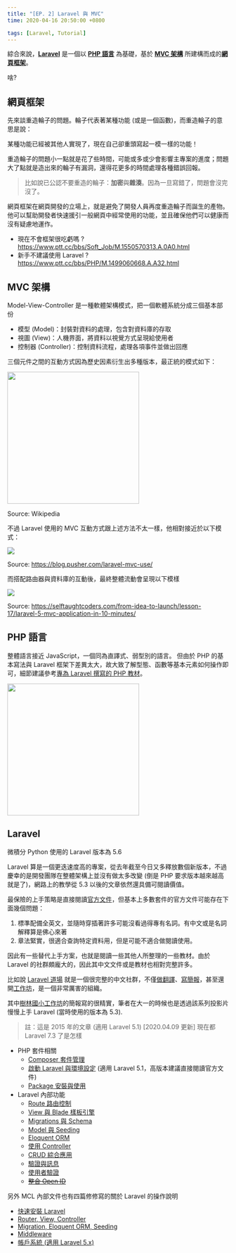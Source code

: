 ```yaml
---
title: "[EP. 2] Laravel 與 MVC"
time: 2020-04-16 20:50:00 +0800

tags: [Laravel, Tutorial]
---
```


綜合來說，[**Laravel**](#laravel) 是一個以 [**PHP 語言**](#php-語言) 為基礎，基於 [**MVC 架構**](#mvc-架構) 所建構而成的[**網頁框架**](#網頁框架)。

啥?

## 網頁框架

先來談重造輪子的問題。輪子代表著某種功能 (或是一個函數)，而重造輪子的意思是說：

某種功能已經被其他人實現了，現在自己卻重頭寫起一模一樣的功能！

重造輪子的問題小一點就是花了些時間，可能或多或少會影響主專案的進度；問題大了點就是造出來的輪子有漏洞，還得花更多的時間處理各種錯誤回報。

> 比如說已公認不要重造的輪子：**加密**與**雜湊**。因為一旦寫錯了，問題會沒完沒了。

網頁框架在網頁開發的立場上，就是避免了開發人員再度重造輪子而誕生的產物。他可以幫助開發者快速援引一般網頁中經常使用的功能，並且確保他們可以健康而沒有疑慮地運作。

- 現在不會框架很吃虧嗎 ? https://www.ptt.cc/bbs/Soft_Job/M.1550570313.A.0A0.html
- 新手不建議使用 Laravel ? https://www.ptt.cc/bbs/PHP/M.1499060668.A.A32.html

## MVC 架構

Model-View-Controller 是一種軟體架構模式，把一個軟體系統分成三個基本部份

- 模型 (Model)：封裝對資料的處理，包含對資料庫的存取
- 視圖 (View)：人機界面，將資料以視覺方式呈現給使用者
- 控制器 (Controller)：控制資料流程，處理各項事件並做出回應

三個元件之間的互動方式因為歷史因素衍生出多種版本，最正統的模式如下：

<img style="width: 300px;" src="https://minio.mcl.math.ncu.edu.tw:443/hackmd/uploads/upload_4d6e76360ad04df030f9615745ca7288.png">

Source: Wikipedia

不過 Laravel 使用的 MVC 互動方式跟上述方法不太一樣，他相對接近於以下模式：

![](https://minio.mcl.math.ncu.edu.tw:443/hackmd/uploads/upload_f478d33da3bce0b4a80027c90a7b7b84.png)

Source: https://blog.pusher.com/laravel-mvc-use/

而搭配路由器與資料庫的互動後，最終整體流動會呈現以下模樣

<img src="https://minio.mcl.math.ncu.edu.tw:443/hackmd/uploads/upload_d6441f147fb2e011740a4df3d9b6d109.png" style="background-color: white">

Source: https://selftaughtcoders.com/from-idea-to-launch/lesson-17/laravel-5-mvc-application-in-10-minutes/

## PHP 語言

整體語言接近 JavaScript，一個同為直譯式、弱型別的語言。
但由於 PHP 的基本寫法與 Laravel 框架下差異太大，故大致了解型態、函數等基本元素如何操作即可，細節建議參考[專為 Laravel 撰寫的 PHP 教材](https://www.slideshare.net/shengyou/2-php-50744556)。

[<img src="https://image.slidesharecdn.com/2-php-150721060534-lva1-app6892/95/php-1-638.jpg?cb=1437460569" style="width: 300px;">](https://www.slideshare.net/shengyou/2-php-50744556)

## Laravel

微積分 Python 使用的 Laravel 版本為 5.6

Laravel 算是一個更迭速度高的專案，從去年截至今日又多釋放數個新版本，不過慶幸的是開發團隊在整體架構上並沒有做太多改變 (倒是 PHP 要求版本越來越高就是了)，網路上的教學從 5.3 以後的文章依然還具備可閱讀價值。

最保險的上手策略是直接閱讀[官方文件](https://laravel.com/docs/5.6)，但基本上多數套件的官方文件可能存在下面幾個問題：

1. 標準配備全英文，並隨時穿插著許多可能沒看過得專有名詞。有中文或是名詞解釋算是佛心來著
2. 章法緊實，很適合查詢特定資料用，但是可能不適合做閱讀使用。

因此有一些替代上手方案，也就是閱讀一些其他人所整理的一些教材。由於 Laravel 的社群頗龐大的，因此其中文文件或是教材也相對完整許多。

比如說 [Laravel 道場](https://www.laravel-dojo.com/) 就是一個很完整的中文社群，不僅[做翻譯](https://docs.laravel-dojo.com/laravel/5.5)、[寫簡報](https://www.laravel-dojo.com/workshops/201507-ntpc#services)，甚至還開[工作坊](https://www.laravel-dojo.com/workshops)，是一個非常厲害的組織。

其中[樹林國小工作坊](https://www.laravel-dojo.com/workshops/201507-ntpc)的簡報寫的很精實，筆者在大一的時候也是透過該系列投影片慢慢上手 Laravel (當時使用的版本為 5.3).

> 註：這是 2015 年的文章 (適用 Laravel 5.1)
> [2020.04.09 更新] 現在都 Laravel 7.3 了是怎樣

- PHP 套件相關
  - [Composer 套件管理](https://www.slideshare.net/shengyou/3-composer)
  - [啟動 Laravel 與環境設定](https://www.slideshare.net/shengyou/4-laravel) (適用 Laravel 5.1，高版本建議直接閱讀官方文件)
  - [Package 安裝與使用](https://www.slideshare.net/shengyou/5-package)
- Laravel 內部功能
  - [Route 路由控制](https://www.slideshare.net/shengyou/6-route)
  - [View 與 Blade 樣板引擎](https://www.slideshare.net/shengyou/5-viewblade)
  - [Migrations 與 Schema](https://www.slideshare.net/shengyou/8-migrationsschema)
  - [Model 與 Seeding](https://www.slideshare.net/shengyou/9-modelseeding)
  - [Eloquent ORM](https://www.slideshare.net/shengyou/10-eloquent-orm)
  - [使用 Controller](https://www.slideshare.net/shengyou/11-controller)
  - [CRUD 綜合應用](https://www.slideshare.net/shengyou/12-crud)
  - [驗證與訊息](https://www.slideshare.net/shengyou/13-50744585)
  - [使用者驗證](https://www.slideshare.net/shengyou/14-50744587)
  - ~~[整合 Open ID](https://www.slideshare.net/shengyou/15-open-id)~~

另外 MCL 內部文件也有四篇修修寫的關於 Laravel 的操作說明

- [快速安裝 Laravel](https://docs.mcl.math.ncu.edu.tw/books/%E7%B6%B2%E9%A0%81%E8%A8%AD%E8%A8%88/page/ep-1-%E5%AE%89%E8%A3%9D-laravel)
- [Router, View, Controller](https://docs.mcl.math.ncu.edu.tw/books/weekly-meeting/page/week-6-laravel)
- [Migration, Eloquent ORM, Seeding](https://docs.mcl.math.ncu.edu.tw/books/weekly-meeting/page/week-8-laravel)
- [Middleware](https://docs.mcl.math.ncu.edu.tw/books/weekly-meeting/page/week-11-laravel)
- [帳戶系統 (適用 Laravel 5.x)](https://docs.mcl.math.ncu.edu.tw/books/weekly-meeting/page/week-9-laravel)
